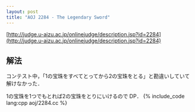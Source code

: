 ```yaml
---
layout: post
title: "AOJ 2284 - The Legendary Sword"
---
```

[http://judge.u-aizu.ac.jp/onlinejudge/description.jsp?id=2284](http://judge.u-aizu.ac.jp/onlinejudge/description.jsp?id=2284)

## 解法
コンテスト中，「1の宝珠をすべてとってから2の宝珠をとる」と勘違いしていて解けなかった．

1の宝珠を1つでもとれば2の宝珠をとりにいけるので DP．
{% include_code lang:cpp aoj/2284.cc %}
